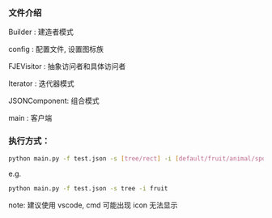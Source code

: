 ### 文件介绍
Builder      : 建造者模式

config       : 配置文件, 设置图标族

FJEVisitor   : 抽象访问者和具体访问者

Iterator     : 迭代器模式

JSONComponent: 组合模式

main         : 客户端

### 执行方式：
```bash
python main.py -f test.json -s [tree/rect] -i [default/fruit/animal/sports]
```
e.g.
```bash
python main.py -f test.json -s tree -i fruit
```
note:
建议使用 vscode, cmd 可能出现 icon 无法显示
